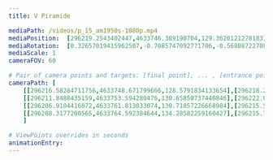 ```yaml
---
title: V Piramide

mediaPath: /videos/p_15_am1950s-1080p.mp4
mediaPosition:  [296219.2543402447,4633746.389190704,129.3620121278183]
mediaRotation:  [0.32657019415962507,-0.7085747092771706,-0.5680872270890002,0.2618218708924996]
mediaScale: 1
cameraFOV: 60

# Pair of camera points and targets: [final point], ... , [entrance point]
cameraPath: [
    [[296216.58284711756,4633748.671799666,128.5791834133654],[296218.23687636235,4633747.258544307,129.06386427374818]],
    [[296211.8488435159,4633753.594280476,130.65850737440846],[296222.01207913575,4633744.932203686,130.11051794408203]],
    [[296206.9104416072,4633761.813033074,130.71057226668984],[296215.57145475945,4633751.634579439,130.806268504914]],
    [[296208.3177200565,4633764.592384644,134.28582259160427],[296215.7773586605,4633754.495888771,129.69912574424808]]
    ]

# ViewPoints overrides in seconds
animationEntry:
---
```

